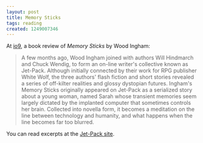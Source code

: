 ```yaml
---
layout: post
title: Memory Sticks
tags: reading
created: 1249007346
---
```

At [io9](http://io9.com/5326651/the-memory-of-feeling-is-not-feeling-memory-sticks-explores-human-computers),  a book review of *Memory Sticks* by Wood Ingham:

> A few months ago, Wood Ingham joined with authors Will Hindmarch and Chuck Wendig, to form an on-line writer's collective known as Jet-Pack. Although initially connected by their work for RPG publisher White Wolf, the three authors' flash fiction and short stories revealed a series of off-kilter realities and glossy dystopian futures. Ingham's Memory Sticks originally appeared on Jet-Pack as a serialized story about a young woman, named Sarah whose transient memories seem largely dictated by the implanted computer that sometimes controls her brain. Collected into novella form, it becomes a meditation on the line between technology and humanity, and what happens when the line becomes far too blurred.

You can read excerpts at the [Jet-Pack site](http://www.jet-pack.net/).
